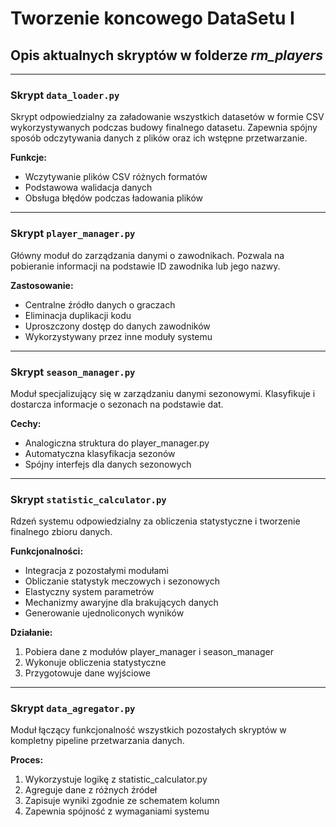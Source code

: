 # Tworzenie koncowego DataSetu I

## Opis aktualnych skryptów w folderze ***rm_players***

---

### Skrypt `data_loader.py`

Skrypt odpowiedzialny za załadowanie wszystkich datasetów w formie CSV wykorzystywanych podczas budowy finalnego datasetu. Zapewnia spójny sposób odczytywania danych z plików oraz ich wstępne przetwarzanie.

**Funkcje:**

- Wczytywanie plików CSV różnych formatów
- Podstawowa walidacja danych
- Obsługa błędów podczas ładowania plików

---

### Skrypt `player_manager.py`

Główny moduł do zarządzania danymi o zawodnikach. Pozwala na pobieranie informacji na podstawie ID zawodnika lub jego nazwy.

**Zastosowanie:**

- Centralne źródło danych o graczach
- Eliminacja duplikacji kodu
- Uproszczony dostęp do danych zawodników
- Wykorzystywany przez inne moduły systemu

---

### Skrypt `season_manager.py`

Moduł specjalizujący się w zarządzaniu danymi sezonowymi. Klasyfikuje i dostarcza informacje o sezonach na podstawie dat.

**Cechy:**

- Analogiczna struktura do player_manager.py
- Automatyczna klasyfikacja sezonów
- Spójny interfejs dla danych sezonowych

---

### Skrypt `statistic_calculator.py`

Rdzeń systemu odpowiedzialny za obliczenia statystyczne i tworzenie finalnego zbioru danych.

**Funkcjonalności:**

- Integracja z pozostałymi modułami
- Obliczanie statystyk meczowych i sezonowych
- Elastyczny system parametrów
- Mechanizmy awaryjne dla brakujących danych
- Generowanie ujednoliconych wyników

**Działanie:**

1. Pobiera dane z modułów player_manager i season_manager
2. Wykonuje obliczenia statystyczne
3. Przygotowuje dane wyjściowe

---

### Skrypt `data_agregator.py`

Moduł łączący funkcjonalność wszystkich pozostałych skryptów w kompletny pipeline przetwarzania danych.

**Proces:**

1. Wykorzystuje logikę z statistic_calculator.py
2. Agreguje dane z różnych źródeł
3. Zapisuje wyniki zgodnie ze schematem kolumn
4. Zapewnia spójność z wymaganiami systemu
